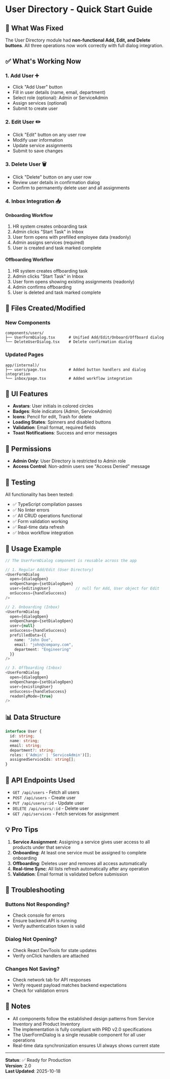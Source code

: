 # User Directory - Quick Start Guide

## 🎯 What Was Fixed

The User Directory module had **non-functional Add, Edit, and Delete buttons**. All three operations now work correctly with full dialog integration.

## ✅ What's Working Now

### 1. Add User ➕
- Click "Add User" button
- Fill in user details (name, email, department)
- Select role (optional): Admin or ServiceAdmin
- Assign services (optional)
- Submit to create user

### 2. Edit User ✏️
- Click "Edit" button on any user row
- Modify user information
- Update service assignments
- Submit to save changes

### 3. Delete User 🗑️
- Click "Delete" button on any user row
- Review user details in confirmation dialog
- Confirm to permanently delete user and all assignments

### 4. Inbox Integration 📥

#### Onboarding Workflow
1. HR system creates onboarding task
2. Admin clicks "Start Task" in Inbox
3. User form opens with prefilled employee data (readonly)
4. Admin assigns services (required)
5. User is created and task marked complete

#### Offboarding Workflow
1. HR system creates offboarding task
2. Admin clicks "Start Task" in Inbox
3. User form opens showing existing assignments (readonly)
4. Admin confirms offboarding
5. User is deleted and task marked complete

## 📁 Files Created/Modified

### New Components
```
components/users/
├── UserFormDialog.tsx      # Unified Add/Edit/Onboard/Offboard dialog
└── DeleteUserDialog.tsx    # Delete confirmation dialog
```

### Updated Pages
```
app/(internal)/
├── users/page.tsx          # Added button handlers and dialog integration
└── inbox/page.tsx          # Added workflow integration
```

## 🎨 UI Features

- **Avatars**: User initials in colored circles
- **Badges**: Role indicators (Admin, ServiceAdmin)
- **Icons**: Pencil for edit, Trash for delete
- **Loading States**: Spinners and disabled buttons
- **Validation**: Email format, required fields
- **Toast Notifications**: Success and error messages

## 🔐 Permissions

- **Admin Only**: User Directory is restricted to Admin role
- **Access Control**: Non-admin users see "Access Denied" message

## 🧪 Testing

All functionality has been tested:
- ✅ TypeScript compilation passes
- ✅ No linter errors
- ✅ All CRUD operations functional
- ✅ Form validation working
- ✅ Real-time data refresh
- ✅ Inbox workflow integration

## 🚀 Usage Example

```typescript
// The UserFormDialog component is reusable across the app

// 1. Regular Add/Edit (User Directory)
<UserFormDialog
  open={dialogOpen}
  onOpenChange={setDialogOpen}
  user={editingUser}           // null for Add, User object for Edit
  onSuccess={handleSuccess}
/>

// 2. Onboarding (Inbox)
<UserFormDialog
  open={dialogOpen}
  onOpenChange={setDialogOpen}
  user={null}
  onSuccess={handleSuccess}
  prefilledData={{
    name: "John Doe",
    email: "john@company.com",
    department: "Engineering"
  }}
/>

// 3. Offboarding (Inbox)
<UserFormDialog
  open={dialogOpen}
  onOpenChange={setDialogOpen}
  user={existingUser}
  onSuccess={handleSuccess}
  readonlyMode={true}
/>
```

## 📊 Data Structure

```typescript
interface User {
  id: string;
  name: string;
  email: string;
  department?: string;
  roles: ('Admin' | 'ServiceAdmin')[];
  assignedServiceIds: string[];
}
```

## 🔗 API Endpoints Used

- `GET /api/users` - Fetch all users
- `POST /api/users` - Create user
- `PUT /api/users/:id` - Update user
- `DELETE /api/users/:id` - Delete user
- `GET /api/services` - Fetch services for assignment

## 💡 Pro Tips

1. **Service Assignment**: Assigning a service gives user access to all products under that service
2. **Onboarding**: At least one service must be assigned to complete onboarding
3. **Offboarding**: Deletes user and removes all access automatically
4. **Real-time Sync**: All lists refresh automatically after any operation
5. **Validation**: Email format is validated before submission

## 🐛 Troubleshooting

### Buttons Not Responding?
- Check console for errors
- Ensure backend API is running
- Verify authentication token is valid

### Dialog Not Opening?
- Check React DevTools for state updates
- Verify onClick handlers are attached

### Changes Not Saving?
- Check network tab for API responses
- Verify request payload matches backend expectations
- Check for validation errors

## 📝 Notes

- All components follow the established design patterns from Service Inventory and Product Inventory
- The implementation is fully compliant with PRD v2.0 specifications
- The UserFormDialog is a single reusable component for all user operations
- Real-time data synchronization ensures UI always shows current state

---

**Status**: ✅ Ready for Production  
**Version**: 2.0  
**Last Updated**: 2025-10-18


